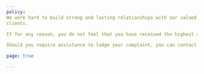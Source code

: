 ```yaml
---
policy: 
We work hard to build strong and lasting relationships with our valued
clients.

If for any reason, you do not feel that you have received the highest standard of care, we encourage you to share this with us. By listening to your feedback, we can address any concerns and continually improve our service.

Should you require assistance to lodge your complaint, you can contact us and we will arrange the necessary support. 

page: true

---
```

